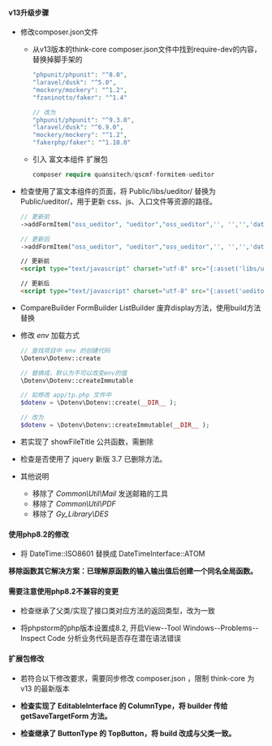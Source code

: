 #### v13升级步骤

+ 修改composer.json文件
  + 从v13版本的think-core composer.json文件中找到require-dev的内容，替换掉脚手架的
    ```php
    "phpunit/phpunit": "^8.0",
    "laravel/dusk": "^5.0",
    "mockery/mockery": "^1.2",
    "fzaninotto/faker": "^1.4"
  
    // 改为
    "phpunit/phpunit": "^9.3.0",
    "laravel/dusk": "^6.9.0",
    "mockery/mockery": "^1.2",
    "fakerphp/faker": "^1.10.0"
    ```
  
  + 引入 富文本组件 扩展包
    ```php
    composer require quansitech/qscmf-formitem-ueditor
    ```

+ 检查使用了富文本组件的页面，将 Public/libs/ueditor/ 替换为 Public/ueditor/，用于更新 css、js、入口文件等资源的路径。
  ```php
  // 更新前
  ->addFormItem("oss_ueditor", "ueditor","oss_ueditor",'', '','','data-url="/Public/libs/ueditor/php/controller.php?os=1&type=ueditor&vendor_type=aliyun_oss"')
  
  // 更新后
  ->addFormItem("oss_ueditor", "ueditor","oss_ueditor",'', '','','data-url="/Public/ueditor/php/controller.php?os=1&type=ueditor&vendor_type=aliyun_oss"')  
  ```
  ```html
  // 更新前
  <script type="text/javascript" charset="utf-8" src="{:asset('libs/ueditor/ueditor.config.js')}"></script>
  
  // 更新后
  <script type="text/javascript" charset="utf-8" src="{:asset('ueditor/ueditor.config.js')}"></script>
  ```
  
+ CompareBuilder FormBuilder ListBuilder 废弃display方法，使用build方法替换

+ 修改 *env* 加载方式
  ```php
  // 查找项目中 env 的创建代码
  \Dotenv\Dotenv::create
  
  // 替换成，默认为不可以改变env的值
  \Dotenv\Dotenv::createImmutable
  
  // 如修改 app/tp.php 文件中
  $dotenv = \Dotenv\Dotenv::create(__DIR__ );
  
  // 改为
  $dotenv = \Dotenv\Dotenv::createImmutable(__DIR__ );
  ```
  
+ 若实现了 showFileTitle 公共函数，需删除
 
+ 检查是否使用了 jquery 新版 3.7 已删除方法。
 
+ 其他说明
  + 移除了 *Common\Util\Mail* 发送邮箱的工具
  + 移除了 *Common\Util\PDF* 
  + 移除了 *Gy_Library\DES*


#### 使用php8.2的修改
+ 将 DateTime::ISO8601 替换成 DateTimeInterface::ATOM

**移除函数其它解决方案：已理解原函数的输入输出值后创建一个同名全局函数。**

#### 需要注意使用php8.2不兼容的变更

+ 检查继承了父类/实现了接口类对应方法的返回类型，改为一致

+ 将phpstorm的php版本设置成8.2, 开启View--Tool Windows--Problems--Inspect Code 分析业务代码是否存在潜在语法错误


#### 扩展包修改
+ 若符合以下修改要求，需要同步修改 composer.json ，限制 think-core 为 v13 的最新版本

+ **检查实现了 EditableInterface 的 ColumnType，将 builder 传给 getSaveTargetForm 方法。**

+ **检查继承了 ButtonType 的 TopButton，将 build 改成与父类一致。**  

  
